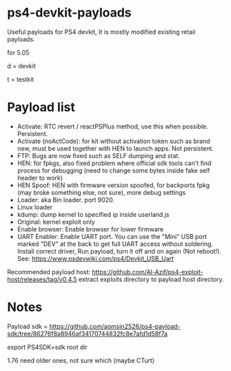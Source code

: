 # ps4-devkit-payloads
Useful payloads for PS4 devkit, It is mostly modified existing retail payloads.


for 5.05


d = devkit

t = testkit

# Payload list
- Activate: RTC revert / reactPSPlus method, use this when possible. Persistent.
- Activate (noActCode): for kit without activation token such as brand new, must be used together with HEN to launch apps. Not persistent.
- FTP: Bugs are now fixed such as SELF dumping and stat.
- HEN: for fpkgs, also fixed problem where official sdk tools can't find process for debugging (need to change some bytes inside fake self header to work)
- HEN Spoof: HEN with firmware version spoofed, for backports fpkg (may broke something else, not sure), more debug settings
- Loader: aka Bin loader. port 9020.
- Linux loader
- kdump: dump kernel to specified ip inside userland.js
- Original: kernel exploit only
- Enable browser: Enable browser for lower firmware
- UART Enabler: Enable UART port. You can use the "Mini" USB port marked "DEV" at the back to get full UART access without soldering. Install correct driver, Run payload, turn it off and on again (Not reboot!). See: https://www.psdevwiki.com/ps4/Devkit_USB_Uart

Recommended payload host: https://github.com/Al-Azif/ps4-exploit-host/releases/tag/v0.4.5
extract exploits directory to payload host directory.


# Notes

Payload sdk = https://github.com/aomsin2526/ps4-payload-sdk/tree/86276f8a8946af34170744832fc8e7afd1d58f7a

export PS4SDK=sdk root dir

1.76 need older ones, not sure which (maybe CTurt)
